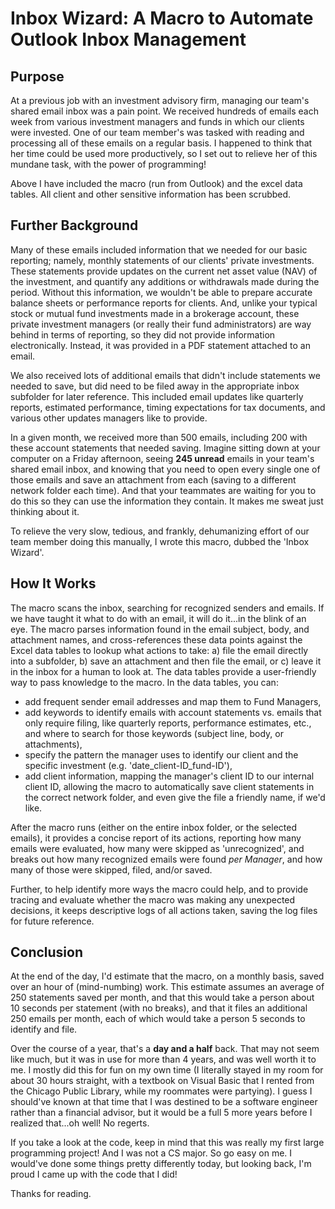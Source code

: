# Inbox Wizard: A Macro to Automate Outlook Inbox Management

## Purpose

At a previous job with an investment advisory firm, managing our team's shared
email inbox was a pain point. We received hundreds of emails each week from
various investment managers and funds in which our clients were invested.
One of our team member's was tasked with reading and processing all of these
emails on a regular basis. I happened to think that her time could be used more
productively, so I set out to relieve her of this mundane task, with the power
of programming!

Above I have included the macro (run from Outlook) and the excel data tables.
All client and other sensitive information has been scrubbed.

## Further Background

Many of these emails included information that we needed for our basic
reporting; namely, monthly statements of our clients' private investments. These
statements provide updates on the current net asset value (NAV) of the investment,
and quantify any additions or withdrawals made during the period.
Without this information, we wouldn't be able to prepare accurate balance sheets
or performance reports for clients. And, unlike your typical stock or mutual fund
investments made in a brokerage account, these private investment managers (or
really their fund administrators) are way
behind in terms of reporting, so they did not provide information electronically.
Instead, it was provided in a PDF statement attached to an email.

We also received lots of additional emails that didn't include statements we
needed to save, but did need to be filed away in the appropriate
inbox subfolder for later reference. This included email updates like quarterly
reports, estimated performance, timing expectations for tax documents, and various
other updates managers like to provide.

In a given month, we received more than 500 emails, including 200 with these
account statements that needed saving. Imagine sitting
down at your computer on a Friday afternoon, seeing **245 unread** emails in your
team's shared email inbox, and knowing that you need to open every single one 
of those emails and save an attachment from each (saving to a different
network folder each time). And that your teammates are waiting for you to do this
so they can use the information they contain. It makes me sweat just thinking about it.

To relieve the very slow, tedious, and frankly, dehumanizing effort of our team
member doing this manually, I wrote this macro, dubbed the 'Inbox Wizard'.

## How It Works

The macro scans the inbox, searching for recognized senders and emails. If we have
taught it what to do with an email, it will do it...in the blink of an eye.
The macro parses information found in the email subject, body, and attachment names,
and cross-references these data points against the Excel data tables to lookup what
actions to take: a) file the email directly into a subfolder, b) save an attachment
and then file the email, or c) leave it in the inbox for a human to look at.
The data tables provide a user-friendly way to pass knowledge to the macro. In the
data tables, you can:

<ul>
    <li>add frequent sender email addresses and map them to Fund Managers,</li>
    <li>add keywords to identify emails with account statements vs. emails 
    that only require filing, like quarterly reports, performance estimates, etc.,
    and where to search for those keywords (subject line, body, or attachments),</li>
    <li>specify the pattern the manager uses to identify our client
    and the specific investment (e.g. 'date_client-ID_fund-ID'),</li>
    <li>add client information, mapping the manager's client ID to our internal
    client ID, allowing the macro to automatically save client statements in the
    correct network folder, and even give the file a friendly name, if we'd like.</li>
</ul>

After the macro runs (either on the entire inbox folder, or the selected emails),
it provides a concise report of its actions, reporting how many emails were evaluated,
how many were skipped as 'unrecognized', and breaks out how many recognized
emails were found *per Manager*, and how many of those were skipped, filed, and/or saved.

Further, to help identify more ways the macro could help, and to provide tracing
and evaluate whether the macro was making any unexpected decisions, it keeps
descriptive logs of all actions taken, saving the log files for future reference.

## Conclusion

At the end of the day, I'd estimate that the macro, on a monthly basis, saved
over an hour of (mind-numbing) work. This estimate assumes an average of 250
statements saved per month, and that this would take a person about 10 seconds per
statement (with no breaks), and that it files an additional 250 emails per month, each of which would
take a person 5 seconds to identify and file.

Over the course of a year, that's a **day and a half** back. That may not seem like
much, but it was in use for more than 4 years, and was well worth it to me.
I mostly did this for fun on my own time (I literally stayed in my room for about 30
hours straight, with a textbook on Visual Basic that I rented from the Chicago Public
Library, while my roommates were partying). I guess I should've known at that time that
I was destined to be a software engineer rather than a financial advisor, but it 
would be a full 5 more years before I realized that...oh well! No regerts.

If you take a look at the code, keep in mind that this was really my first large
programming project! And I was not a CS major. So go easy on me. I would've done
some things pretty differently today, but looking back, I'm proud I came up with
the code that I did!

Thanks for reading.
